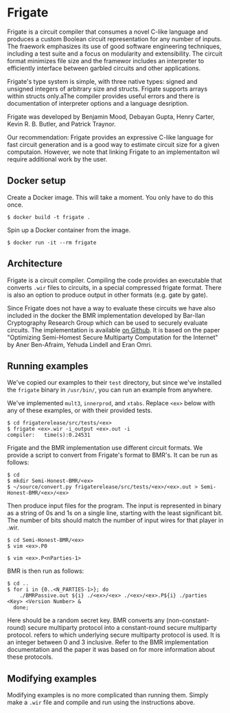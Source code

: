 # Frigate 

Frigate is a circuit compiler that consumes a novel C-like language and produces a custom Boolean circuit representation for any number of inputs. The fraework emphasizes its use of good software engineering techniques, including a test suite and a focus on modularity and extensibility. The circuit format minimizes file size and the framewor includes an interpreter to efficiently interface between garbled circuits and other applications.

Frigate's type system is simple, with three native types: signed and unsigned integers of arbitrary size and structs. Frigate supports arrays within structs only.aThe compiler provides useful errors and there is documentation of interpreter options and a language desription.

Frigate was developed by Benjamin Mood, Debayan Gupta, Henry Carter, Kevin R. B. Butler, and Patrick Traynor. 

Our recommendation: Frigate provides an expressive C-like language for fast circuit generation and is a good way to estimate circuit size for a given computaion. However, we note that linking Frigate to an implementaiton wil require additional work by the user.

## Docker setup
Create a Docker image. This will take a moment. You only have to do this once.
```
$ docker build -t frigate .
```

Spin up a Docker container from the image.
```
$ docker run -it --rm frigate
```

## Architecture
Frigate is a circuit compiler. Compiling the code provides an executable that
converts `.wir` files to circuits, in a special compressed frigate format. There
is also an option to produce output in other formats (e.g. gate by gate).

Since Frigate does not have a way to evaluate these circuits we have also
included in the docker the BMR implementation developed by Bar-Ilan Cryptography
Research Group which can be used to securely evaluate circuits.
The implementation is available [on Github](https://github.com/cryptobiu/Semi-Honest-BMR).
It is based on the paper "Optimizing Semi-Homest Secure Multiparty Computation 
for the Internet" by Aner Ben-Afraim, Yehuda Lindell and Eran Omri. 

## Running examples
We've copied our examples to their `test` directory, but since we've installed
the `frigate` binary in `/usr/bin/`, you can run an example from anywhere.

We've implemented `mult3`, `innerprod`, and `xtabs`. Replace `<ex>` below with
any of these examples, or with their provided tests. 

```
$ cd frigaterelease/src/tests/<ex>
$ frigate <ex>.wir -i_output <ex>.out -i
compiler:   time(s):0.24531
```

Frigate and the BMR implementation use different circuit formats.
We provide a script to convert from Frigate's format to BMR's.
It can be run as follows: 

```
$ cd
$ mkdir Semi-Honest-BMR/<ex>
$ ~/source/convert.py frigaterelease/src/tests/<ex>/<ex>.out > Semi-Honest-BMR/<ex>/<ex>
```

Then produce input files for the program. The input is represented in binary as a 
string of 0s and 1s on a single line, starting with the least significant bit. The
number of bits should match the number of input wires for that player in <ex>.wir.

```
$ cd Semi-Honest-BMR/<ex>
$ vim <ex>.P0

$ vim <ex>.P<nParties-1>
```

BMR is then run as follows:

```
$ cd ..
$ for i in {0..<N_PARTIES-1>}; do 
    ./BMRPassive.out ${i} ./<ex>/<ex> ./<ex>/<ex>.P${i} ./parties <Key> <Version Number> &
  done;
```

Here <Key> should be a random secret key.
BMR converts any (non-constant-round) secure multiparty protocol into a 
constant-round secure multiparty protocol. <Version Number> refers to 
which underlying secure multiparty protocol is used. It is an integer
between 0 and 3 inclusive.
Refer to the BMR implementation documentation and the paper it was based on
for more information about these protocols.


## Modifying examples

Modifying examples is no more complicated than running them. Simply make a
`.wir` file and compile and run using the instructions above.
